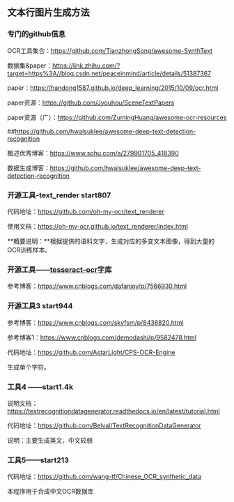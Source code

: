 ## 文本行图片生成方法

### 专门的github信息

OCR工具集合：https://github.com/TianzhongSong/awesome-SynthText

数据集&paper：https://link.zhihu.com/?target=https%3A//blog.csdn.net/peaceinmind/article/details/51387367

paper：https://handong1587.github.io/deep_learning/2015/10/09/ocr.html

paper资源：https://github.com/Jyouhou/SceneTextPapers

paper资源（广）：https://github.com/ZumingHuang/awesome-ocr-resources

##https://github.com/hwalsuklee/awesome-deep-text-detection-recognition





概述优秀博客：https://www.sohu.com/a/279901705_418390

数据生成博客：https://github.com/hwalsuklee/awesome-deep-text-detection-recognition



### 开源工具-text_render start807

代码地址：https://github.com/oh-my-ocr/text_renderer

使用文档：https://oh-my-ocr.github.io/text_renderer/index.html

**概要说明：**根据提供的语料文字，生成对应的多变文本图像，得到大量的OCR训练样本。



### 开源工具——[tesseract-ocr字库](https://www.cnblogs.com/dafanjoy/p/7566930.html)

参考博客：https://www.cnblogs.com/dafanjoy/p/7566930.html



### 开源工具3 start944

参考博客：https://www.cnblogs.com/skyfsm/p/8436820.html

参考博客1：https://www.cnblogs.com/demodashi/p/9582478.html

代码地址：https://github.com/AstarLight/CPS-OCR-Engine

生成单个字符。





### 工具4 ——start1.4k

说明文档：https://textrecognitiondatagenerator.readthedocs.io/en/latest/tutorial.html

代码地址：https://github.com/Belval/TextRecognitionDataGenerator

说明：主要生成英文，中文较弱





### 工具5——start213

代码地址：https://github.com/wang-tf/Chinese_OCR_synthetic_data

本程序用于合成中文OCR数据库